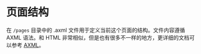 
# 页面结构

在 `/pages` 目录中的 .axml 文件用于定义当前这个页面的结构。文件内容遵循 AXML 语法。和 HTML 非常相似，但是也有很多不一样的地方，更详细的文档可以参考 [AXML](axml)。

​
